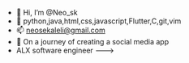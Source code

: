 - 👋 Hi, I’m @Neo_sk
- 👀 python,java,html,css,javascript,Flutter,C,git,vim
- 📫 neosekaleli@gmail.com
- 📱 On a journey of creating a social media app
- ALX software engineer 
--->
